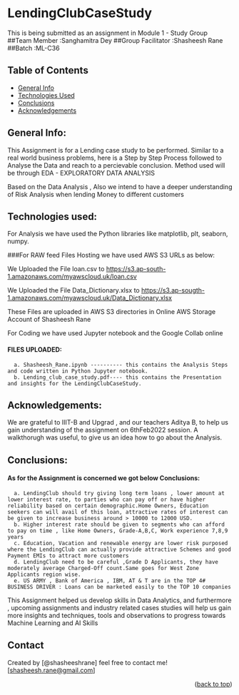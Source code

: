 # LendingClubCaseStudy
This is being submitted as an assignment in Module 1 - Study Group
      ##Team Member :Sanghamitra Dey 
##Group Facilitator :Shasheesh Rane
            ##Batch :ML-C36 


## Table of Contents
* [General Info](#general-information)
* [Technologies Used](#technologies-used)
* [Conclusions](#conclusions)
* [Acknowledgements](#acknowledgements)

<!-- ABOUT THE PROJECT -->
## General Info:

This Assignment is for a Lending case study to be performed. Similar to a real world business problems, here is a Step by Step Process followed to Analyse the Data and reach to a percievable conclusion. Method used will be through EDA - EXPLORATORY DATA ANALYSIS

Based on the Data Analysis , Also we intend to have a deeper understanding of Risk Analysis when lending Money to different customers


## Technologies used:

For Analysis we have used the Python libraries like matplotlib, plt, seaborn, numpy.

###For RAW feed Files Hosting we have used AWS S3 URLs as below:

We Uploaded the File loan.csv to https://s3.ap-south-1.amazonaws.com/myawscloud.uk/loan.csv

We Uploaded the File Data_Dictionary.xlsx to https://s3.ap-sougth-1.amazonaws.com/myawscloud.uk/Data_Dictionary.xlsx

These Files are uploaded in AWS S3 directories in Online AWS Storage Account of Shasheesh Rane

For Coding we have used Jupyter notebook and the Google Collab online

#### FILES UPLOADED:
      a. Shasheesh_Rane.ipynb ---------- this contains the Analysis Steps and code written in Python Jupyter notebook.
      b. Lending_club_case_study.pdf---- this contains the Presentation and insights for the LendingClubCaseStudy.


## Acknowledgements:

We are grateful to IIIT-B and Upgrad , and our teachers Aditya B, to help us gain understanding of the assignment on 6thFeb2022 session.
A walkthorugh was useful, to give us an idea how to go about the Analysis.


## Conclusions:

#### As for the Assignment is concerned we got below Conclusions:
      a. LendingClub should try giving long term loans , lower amount at lower interest rate, to parties who can pay off or have higher reliability based on certain demographic.Home Owners, Education seekers can will avail of this loan, attractive rates of interest can be given to increase business around > 10000 to 12000 USD.
      b. Higher interest rate should be given to segments who can afford to pay on time , like Home Owners, Grade-A,B,C, Work experience 7,8,9 years
      c. Education, Vacation and renewable energy are lower risk purposed where the LendingClub can actually provide attractive Schemes and good Payment EMIs to attract more customers
      d. LendingClub need to be careful ,Grade D Applicants, they have moderately average Charged-Off count.Same goes for West Zone Applicants region wise.
      e. US ARMY , Bank of America , IBM, AT & T are in the TOP 4# BUSINESS DRIVER : Loans can be marketed easily to the TOP 10 companies

This Assignment helped us develop skills in Data Analytics, and furthermore , upcoming assignments and industry related cases studies will help us gain
more insights and techniques, tools and observations to progress towards Machine Learning and AI Skills


## Contact
Created by [@shasheeshrane] 
feel free to contact me! [shasheesh.rane@gmail.com]

<p align="right">(<a href="#top">back to top</a>)</p>

